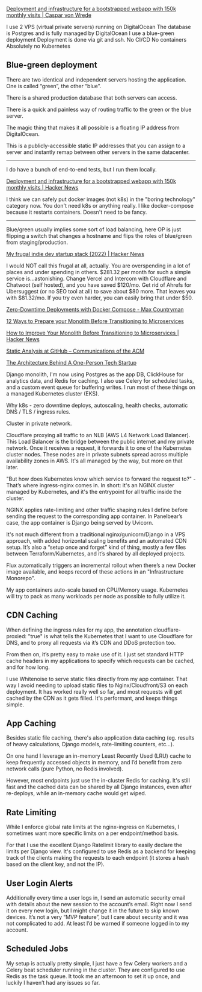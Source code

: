 [Deployment and infrastructure for a bootstrapped webapp with 150k monthly visits | Caspar von Wrede](https://casparwre.de/blog/webapp-python-deployment/)

I use 2 VPS (virtual private servers) running on DigitalOcean
The database is Postgres and is fully managed by DigitalOcean
I use a blue-green deployment
Deployment is done via git and ssh.
No CI/CD
No containers
Absolutely no Kubernetes

## Blue-green deployment

There are two identical and independent servers hosting the application. One is called “green”, the other “blue”.

There is a shared production database that both servers can access.

There is a quick and painless way of routing traffic to the green or the blue server.

The magic thing that makes it all possible is a floating IP address from DigitalOcean.

This is a publicly-accessible static IP addresses that you can assign to a server and instantly remap between other servers in the same datacenter. 

---

I do have a bunch of end-to-end tests, but I run them locally.

[Deployment and infrastructure for a bootstrapped webapp with 150k monthly visits | Hacker News](https://news.ycombinator.com/item?id=32986969)

I think we can safely put docker images (not k8s) in the "boring technology" category now. You don't need k8s or anything really. I like docker-compose because it restarts containers. Doesn't need to be fancy. 

---

Blue/green usually implies some sort of load balancing, here OP is just flipping a switch that changes a hostname and flips the roles of blue/green from staging/production.

[My frugal indie dev startup stack (2022) | Hacker News](https://news.ycombinator.com/item?id=37031944)

I would NOT call this frugal at all, actually. You are overspending in a lot of places and under spending in others. $281.32 per month for such a simple service is...astonishing. Change Vercel and Intercom with Cloudflare and Chatwoot (self hosted), and you have saved $120/mo. Get rid of Ahrefs for Ubersuggest (or no SEO tool at all) to save about $80 more. That leaves you with $81.32/mo. If you try even harder, you can easily bring that under $50.

[Zero-Downtime Deployments with Docker Compose - Max Countryman](https://www.maxcountryman.com/articles/zero-downtime-deployments-with-docker-compose)

[12 Ways to Prepare your Monolith Before Transitioning to Microservices](https://semaphoreci.com/blog/monolith-microservices)

[How to Improve Your Monolith Before Transitioning to Microservices | Hacker News](https://news.ycombinator.com/item?id=32000598)

[Static Analysis at GitHub – Communications of the ACM](https://cacm.acm.org/practice/static-analysis-at-github/)

[The Architecture Behind A One-Person Tech Startup](https://anthonynsimon.com/blog/one-man-saas-architecture/)

Django monolith, I'm now using Postgres as the app DB, ClickHouse for analytics data, and Redis for caching. I also use Celery for scheduled tasks, and a custom event queue for buffering writes. I run most of these things on a managed Kubernetes cluster (EKS).

Why k8s - zero downtime deploys, autoscaling, health checks, automatic DNS / TLS / ingress rules.

Cluster in private network.

Cloudflare proxying all traffic to an NLB (AWS L4 Network Load Balancer). This Load Balancer is the bridge between the public internet and my private network. Once it receives a request, it forwards it to one of the Kubernetes cluster nodes. These nodes are in private subnets spread across multiple availability zones in AWS. It's all managed by the way, but more on that later.

"But how does Kubernetes know which service to forward the request to?" - That’s where ingress-nginx comes in. In short: it's an NGINX cluster managed by Kubernetes, and it's the entrypoint for all traffic inside the cluster.

NGINX applies rate-limiting and other traffic shaping rules I define before sending the request to the corresponding app container. In Panelbear’s case, the app container is Django being served by Uvicorn.

It's not much different from a traditional nginx/gunicorn/Django in a VPS approach, with added horizontal scaling benefits and an automated CDN setup. It’s also a “setup once and forget” kind of thing, mostly a few files between Terraform/Kubernetes, and it’s shared by all deployed projects.

Flux automatically triggers an incremental rollout when there’s a new Docker image available, and keeps record of these actions in an "Infrastructure Monorepo".

My app containers auto-scale based on CPU/Memory usage. Kubernetes will try to pack as many workloads per node as possible to fully utilize it.

## CDN Caching

When defining the ingress rules for my app, the annotation cloudflare-proxied: "true" is what tells the Kubernetes that I want to use Cloudflare for DNS, and to proxy all requests via it’s CDN and DDoS protection too.

From then on, it’s pretty easy to make use of it. I just set standard HTTP cache headers in my applications to specify which requests can be cached, and for how long.

I use Whitenoise to serve static files directly from my app container. That way I avoid needing to upload static files to Nginx/Cloudfront/S3 on each deployment. It has worked really well so far, and most requests will get cached by the CDN as it gets filled. It's performant, and keeps things simple.

## App Caching

Besides static file caching, there's also application data caching (eg. results of heavy calculations, Django models, rate-limiting counters, etc...).

On one hand I leverage an in-memory Least Recently Used (LRU) cache to keep frequently accessed objects in memory, and I’d benefit from zero network calls (pure Python, no Redis involved).

However, most endpoints just use the in-cluster Redis for caching. It's still fast and the cached data can be shared by all Django instances, even after re-deploys, while an in-memory cache would get wiped.

## Rate Limiting

While I enforce global rate limits at the nginx-ingress on Kubernetes, I sometimes want more specific limits on a per endpoint/method basis.

For that I use the excellent Django Ratelimit library to easily declare the limits per Django view. It's configured to use Redis as a backend for keeping track of the clients making the requests to each endpoint (it stores a hash based on the client key, and not the IP).

## User Login Alerts

Additionally every time a user logs in, I send an automatic security email with details about the new session to the account’s email. Right now I send it on every new login, but I might change it in the future to skip known devices. It’s not a very “MVP feature”, but I care about security and it was not complicated to add. At least I’d be warned if someone logged in to my account.

## Scheduled Jobs

My setup is actually pretty simple, I just have a few Celery workers and a Celery beat scheduler running in the cluster. They are configured to use Redis as the task queue. It took me an afternoon to set it up once, and luckily I haven’t had any issues so far.
